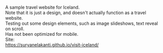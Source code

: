 
A sample travel website for Iceland.<br>
Note that it is just a design, and doesn't actually function as a travel website.<br>
Testing out some design elements, such as image slideshows, text reveal on scroll.<br>
Has not been optimized for mobile.<br>
Site:<br>
https://suryanelakanti.github.io/visit-iceland/
